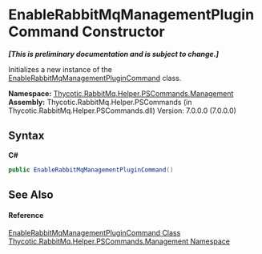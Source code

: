 # EnableRabbitMqManagementPluginCommand Constructor 
 _**\[This is preliminary documentation and is subject to change.\]**_

Initializes a new instance of the <a href="T_Thycotic_RabbitMq_Helper_PSCommands_Management_EnableRabbitMqManagementPluginCommand">EnableRabbitMqManagementPluginCommand</a> class.

**Namespace:**&nbsp;<a href="N_Thycotic_RabbitMq_Helper_PSCommands_Management">Thycotic.RabbitMq.Helper.PSCommands.Management</a><br />**Assembly:**&nbsp;Thycotic.RabbitMq.Helper.PSCommands (in Thycotic.RabbitMq.Helper.PSCommands.dll) Version: 7.0.0.0 (7.0.0.0)

## Syntax

**C#**<br />
``` C#
public EnableRabbitMqManagementPluginCommand()
```


## See Also


#### Reference
<a href="T_Thycotic_RabbitMq_Helper_PSCommands_Management_EnableRabbitMqManagementPluginCommand">EnableRabbitMqManagementPluginCommand Class</a><br /><a href="N_Thycotic_RabbitMq_Helper_PSCommands_Management">Thycotic.RabbitMq.Helper.PSCommands.Management Namespace</a><br />